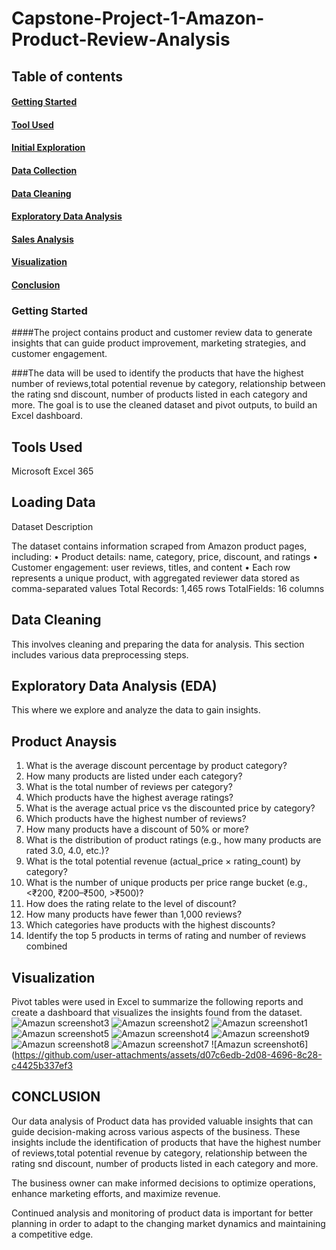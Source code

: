 
# Capstone-Project-1-Amazon-Product-Review-Analysis

## Table of contents

#### [Getting Started](Getting-Started)
#### [Tool Used](Tool-Used)
#### [Initial Exploration](Initial-Rxploration) 
#### [Data Collection](Data-Collecion) 
#### [Data Cleaning](Data-Cleaning)
#### [Exploratory Data Analysis](Exploration-Data-Analysis) 
#### [Sales Analysis](Sales-Analysis) 
#### [Visualization](Visualization)
#### [Conclusion](Conclusion)


### Getting Started

####The project contains product and customer review data to generate insights that can guide product improvement, marketing strategies, and customer engagement.

###The data  will be used to identify the products that have the highest number of reviews,total potential revenue by category, relationship between the rating snd discount, number of products listed in each category and more. The goal is to use the cleaned dataset and pivot outputs, to build an Excel dashboard.

## Tools Used

Microsoft Excel 365

## Loading Data

Dataset Description

The dataset contains information scraped from Amazon product pages, including:
• Product details: name, category, price, discount, and ratings
• Customer engagement: user reviews, titles, and content
•
Each row represents a unique product, with aggregated reviewer data
stored as comma-separated values
Total
Records:
1,465
rows
TotalFields: 16 columns

## Data Cleaning 

This involves cleaning and preparing the data for analysis. This section includes various data preprocessing steps.

## Exploratory Data Analysis (EDA)

This where we explore and analyze the data to gain insights.

## Product Anaysis

1. What is the average discount percentage by product category?
2. How many products are listed under each category?
3. What is the total number of reviews per category?
4. Which products have the highest average ratings?
5. What is the average actual price vs the discounted price by category?
6. Which products have the highest number of reviews?
7. How many products have a discount of 50% or more?
8. What is the distribution of product ratings (e.g., how many products are rated 3.0,
4.0, etc.)?
9. What is the total potential revenue (actual_price × rating_count) by category?
10. What is the number of unique products per price range bucket (e.g., <₹200,
₹200–₹500, >₹500)?
11. How does the rating relate to the level of discount?
12. How many products have fewer than 1,000 reviews?
13. Which categories have products with the highest discounts?
14. Identify the top 5 products in terms of rating and number of reviews combined
    
## Visualization

Pivot tables were used in Excel to summarize the following reports and create a dashboard that visualizes the insights found from the dataset.
![Amazun screenshot3](https://github.com/user-attachments/assets/91336091-4486-4b30-97b7-6d6c9c7d82f4)
![Amazun screenshot2](https://github.com/user-attachments/assets/e7c51b05-8ed0-49ab-b836-f1218e077d4c)
![Amazun screenshot1](https://github.com/user-attachments/assets/6931b78e-c068-4f56-b077-c49a205e9e2c)
![Amazun screenshot5](https://github.com/user-attachments/assets/00248850-b0c2-438a-a5b4-8f0684266b1f)
![Amazun screenshot4](https://github.com/user-attachments/assets/44846886-fde7-4d03-b015-80bdde27c899)
![Amazun screenshot9](https://github.com/user-attachments/assets/82071ced-695e-4b29-ac11-698dabee5b1f)
![Amazun screenshot8](https://github.com/user-attachments/assets/79381869-6cf3-4c7f-81b1-afdc0d1211e5)
![Amazun screenshot7](https://github.com/user-attachments/assets/6ae6051f-8660-476a-a00e-15c988373529)
![Amazun screenshot6](https://github.com/user-attachments/assets/d07c6edb-2d08-4696-8c28-c4425b337ef3

## CONCLUSION

Our data analysis of Product data has provided valuable insights that can guide decision-making across various aspects of the business. These insights include the identification of products that have the highest number of reviews,total potential revenue by category, relationship between the rating snd discount, number of products listed in each category and more.

The business owner can make informed decisions to optimize operations, enhance marketing efforts, and maximize revenue.

Continued analysis and monitoring of product data is important for better planning in order to adapt to the changing market dynamics and maintaining a competitive edge.
